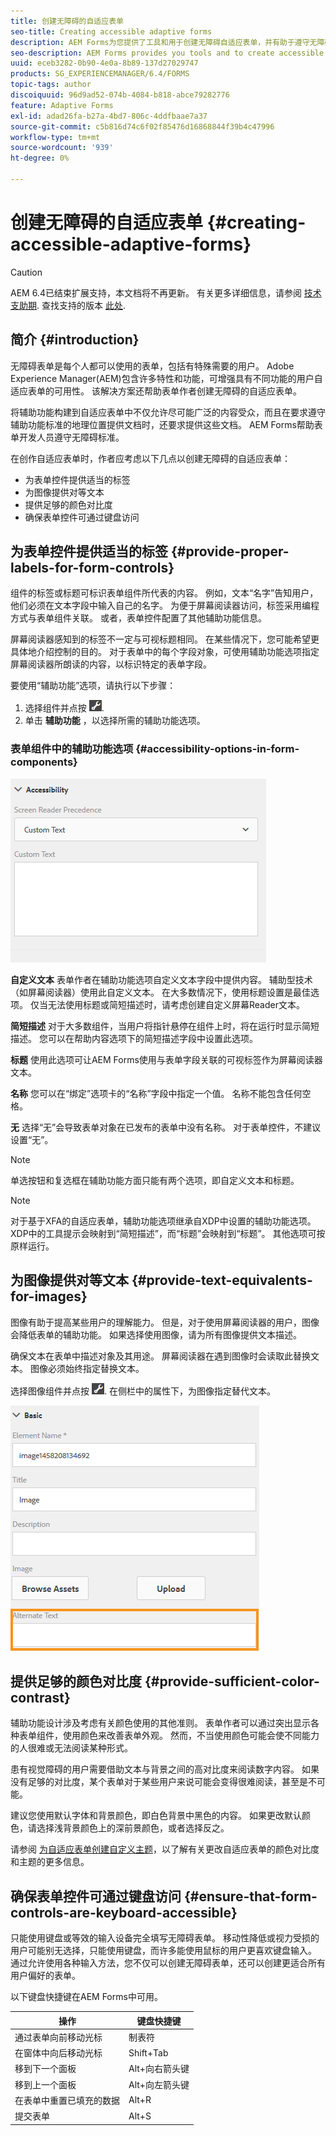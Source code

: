 ```yaml
---
title: 创建无障碍的自适应表单
seo-title: Creating accessible adaptive forms
description: AEM Forms为您提供了工具和用于创建无障碍自适应表单，并有助于遵守无障碍标准。
seo-description: AEM Forms provides you tools and to create accessible adaptive forms and helps comply with accessibility standards.
uuid: eceb3282-0b90-4e0a-8b89-137d27029747
products: SG_EXPERIENCEMANAGER/6.4/FORMS
topic-tags: author
discoiquuid: 96d9ad52-074b-4084-b818-abce79282776
feature: Adaptive Forms
exl-id: adad26fa-b27a-4bd7-806c-4ddfbaae7a37
source-git-commit: c5b816d74c6f02f85476d16868844f39b4c47996
workflow-type: tm+mt
source-wordcount: '939'
ht-degree: 0%

---
```


# 创建无障碍的自适应表单 {#creating-accessible-adaptive-forms}

>[!CAUTION]
>
>AEM 6.4已结束扩展支持，本文档将不再更新。 有关更多详细信息，请参阅 [技术支助期](https://helpx.adobe.com/cn/support/programs/eol-matrix.html). 查找支持的版本 [此处](https://experienceleague.adobe.com/docs/).

## 简介 {#introduction}

无障碍表单是每个人都可以使用的表单，包括有特殊需要的用户。 Adobe Experience Manager(AEM)包含许多特性和功能，可增强具有不同功能的用户自适应表单的可用性。 该解决方案还帮助表单作者创建无障碍的自适应表单。

将辅助功能构建到自适应表单中不仅允许尽可能广泛的内容受众，而且在要求遵守辅助功能标准的地理位置提供文档时，还要求提供这些文档。 AEM Forms帮助表单开发人员遵守无障碍标准。

在创作自适应表单时，作者应考虑以下几点以创建无障碍的自适应表单：

* 为表单控件提供适当的标签
* 为图像提供对等文本
* 提供足够的颜色对比度
* 确保表单控件可通过键盘访问

## 为表单控件提供适当的标签 {#provide-proper-labels-for-form-controls}

组件的标签或标题可标识表单组件所代表的内容。 例如，文本“名字”告知用户，他们必须在文本字段中输入自己的名字。 为便于屏幕阅读器访问，标签采用编程方式与表单组件关联。 或者，表单控件配置了其他辅助功能信息。

屏幕阅读器感知到的标签不一定与可视标题相同。 在某些情况下，您可能希望更具体地介绍控制的目的。 对于表单中的每个字段对象，可使用辅助功能选项指定屏幕阅读器所朗读的内容，以标识特定的表单字段。

要使用“辅助功能”选项，请执行以下步骤：

1. 选择组件并点按 ![cppr](assets/cmppr.png).
1. 单击 **辅助功能** ，以选择所需的辅助功能选项。

### 表单组件中的辅助功能选项 {#accessibility-options-in-form-components}

![表单组件中的辅助功能选项](assets/accessibility-options.png)

**自定义文本** 表单作者在辅助功能选项自定义文本字段中提供内容。 辅助型技术（如屏幕阅读器）使用此自定义文本。 在大多数情况下，使用标题设置是最佳选项。 仅当无法使用标题或简短描述时，请考虑创建自定义屏幕Reader文本。

**简短描述** 对于大多数组件，当用户将指针悬停在组件上时，将在运行时显示简短描述。 您可以在帮助内容选项下的简短描述字段中设置此选项。

**标题** 使用此选项可让AEM Forms使用与表单字段关联的可视标签作为屏幕阅读器文本。

**名称** 您可以在“绑定”选项卡的“名称”字段中指定一个值。 名称不能包含任何空格。

**无** 选择“无”会导致表单对象在已发布的表单中没有名称。 对于表单控件，不建议设置“无”。

>[!NOTE]
>
>单选按钮和复选框在辅助功能方面只能有两个选项，即自定义文本和标题。

>[!NOTE]
>
>对于基于XFA的自适应表单，辅助功能选项继承自XDP中设置的辅助功能选项。 XDP中的工具提示会映射到“简短描述”，而“标题”会映射到“标题”。 其他选项可按原样运行。

## 为图像提供对等文本 {#provide-text-equivalents-for-images}

图像有助于提高某些用户的理解能力。 但是，对于使用屏幕阅读器的用户，图像会降低表单的辅助功能。 如果选择使用图像，请为所有图像提供文本描述。

确保文本在表单中描述对象及其用途。 屏幕阅读器在遇到图像时会读取此替换文本。 图像必须始终指定替换文本。

选择图像组件并点按 ![cppr](assets/cmppr.png). 在侧栏中的属性下，为图像指定替代文本。

![图像的替换文本](assets/image-properties.png)

## 提供足够的颜色对比度 {#provide-sufficient-color-contrast}

辅助功能设计涉及考虑有关颜色使用的其他准则。 表单作者可以通过突出显示各种表单组件，使用颜色来改善表单外观。 然而，不当使用颜色可能会使不同能力的人很难或无法阅读某种形式。

患有视觉障碍的用户需要借助文本与背景之间的高对比度来阅读数字内容。 如果没有足够的对比度，某个表单对于某些用户来说可能会变得很难阅读，甚至是不可能。

建议您使用默认字体和背景颜色，即白色背景中黑色的内容。 如果更改默认颜色，请选择浅背景颜色上的深前景颜色，或者选择反之。

请参阅 [为自适应表单创建自定义主题](/help/forms/using/creating-custom-adaptive-form-themes.md)，以了解有关更改自适应表单的颜色对比度和主题的更多信息。

## 确保表单控件可通过键盘访问 {#ensure-that-form-controls-are-keyboard-accessible}

只能使用键盘或等效的输入设备完全填写无障碍表单。 移动性降低或视力受损的用户可能别无选择，只能使用键盘，而许多能使用鼠标的用户更喜欢键盘输入。 通过允许使用各种输入方法，您不仅可以创建无障碍表单，还可以创建更适合所有用户偏好的表单。

以下键盘快捷键在AEM Forms中可用。

| 操作 | 键盘快捷键 |
|---|---|
| 通过表单向前移动光标 | 制表符 |
| 在窗体中向后移动光标 | Shift+Tab |
| 移到下一个面板 | Alt+向右箭头键 |
| 移到上一个面板 | Alt+向左箭头键 |
| 在表单中重置已填充的数据 | Alt+R |
| 提交表单 | Alt+S | configuring-watched-folder-endpoints.md |
